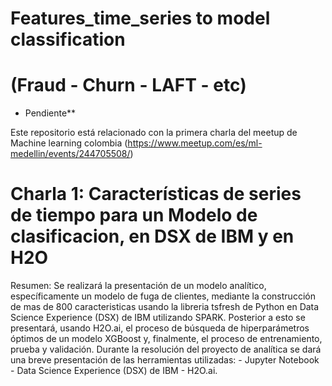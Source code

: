 # Features_time_series to model classification 
# (Fraud - Churn - LAFT - etc)
* Pendiente**

Este repositorio está relacionado con la primera charla del meetup de Machine learning colombia (https://www.meetup.com/es/ml-medellin/events/244705508/)

# Charla 1: Características de series de tiempo para un Modelo de clasificacion, en DSX de IBM y en H2O

Resumen: Se realizará la presentación de un modelo analítico, específicamente un modelo de fuga de clientes, mediante la construcción de mas de 800 caracteristicas usando la libreria tsfresh de Python en Data Science Experience (DSX) de IBM utilizando SPARK. Posterior a esto se presentará, usando H2O.ai, el proceso de búsqueda de hiperparámetros óptimos de un modelo XGBoost y, finalmente, el proceso de entrenamiento, prueba y validación. Durante la resolución del proyecto de analítica se dará una breve presentación de las herramientas utilizadas: - Jupyter Notebook - Data Science Experience (DSX) de IBM - H2O.ai.

